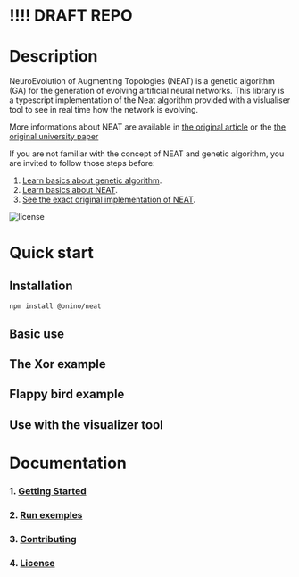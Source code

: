 # !!!! DRAFT REPO

# Description

NeuroEvolution of Augmenting Topologies (NEAT) is a genetic algorithm (GA) for the generation of evolving artificial neural networks.
This library is a typescript implementation of the Neat algorithm provided with a vislualiser tool to see in real time how the network is evolving.

More informations about NEAT are available in [the original article](https://www.cs.utexas.edu/users/ai-lab/pubs/stanley.gecco02_1.pdf) or the
[the original university paper](https://www.cs.utexas.edu/users/ai-lab/pubs/stanley.gecco02_1.pdf)

If you are not familiar with the concept of NEAT and genetic algorithm, you are invited to follow those steps before:

1. [Learn basics about genetic algorithm](https://github.com/onino-js/NEAT/blob/main/documentation/genetic-algorithm.md).
2. [Learn basics about NEAT](https://github.com/onino-js/NEAT/blob/main/documentation/neat-presentation.md).
3. [See the exact original implementation of NEAT](https://github.com/onino-js/NEAT/blob/main/documentation/neat-implementation.md).

![license](https://img.shields.io/badge/license-MIT-brightgreen.svg)

# Quick start

## Installation

```
npm install @onino/neat
```

## Basic use

## The Xor example

## Flappy bird example

## Use with the visualizer tool

# Documentation

### 1. [Getting Started](https://github.com/onino-js/NEAT/blob/main/documentation/1-getting-started.md)

### 2. [Run exemples](https://github.com/onino-js/NEAT/blob/main/documentation/2-run-examples.md)

### 3. [Contributing](https://github.com/onino-js/NEAT/blob/main/documentation/3-contributing.md)

### 4. [License](https://github.com/onino-js/NEAT/blob/main/documentation/4-licence.md)
